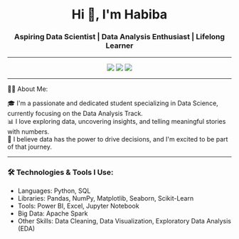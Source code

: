 
<h1 align="center">Hi 👋, I'm Habiba</h1>
<h3 align="center">Aspiring Data Scientist | Data Analysis Enthusiast | Lifelong Learner</h3>

---

<p align="center">
  <a href="habibaamramr71@gmail.com"><img src="https://img.shields.io/badge/Gmail-D14836?style=for-the-badge&logo=gmail&logoColor=white" /></a>
  <a href="https://www.linkedin.com/in/habiba-amr-490b78304?utm_source=share&utm_campaign=share_via&utm_content=profile&utm_medium=android_app"><img src="https://www.google.com/imgres?q=image%20for%20linkedin%20logo&imgurl=https%3A%2F%2Fupload.wikimedia.org%2Fwikipedia%2Fcommons%2Fthumb%2Fc%2Fca%2FLinkedIn_logo_initials.png%2F960px-LinkedIn_logo_initials.png&imgrefurl=https%3A%2F%2Fcommons.wikimedia.org%2Fwiki%2FFile%3ALinkedIn_logo_initials.png&docid=YvoKnije3nifwM&tbnid=MVHenmizP6-50M&vet=12ahUKEwjEy_Kd68SOAxUjSfEDHRfSLCQQM3oECAsQAA..i&w=960&h=960&hcb=2&ved=2ahUKEwjEy_Kd68SOAxUjSfEDHRfSLCQQM3oECAsQAA" /></a>
  <a href="https://github.com/Habibaamr258/hH.git"><img src="https://www.google.com/imgres?q=image%20for%20email%20logo&imgurl=https%3A%2F%2Fi.pinimg.com%2F236x%2F26%2Fc7%2F08%2F26c7089c48f9bb763e9cca3db502bd57.jpg&imgrefurl=https%3A%2F%2Fwww.pinterest.com%2Fideas%2Femail-logo-icon%2F939561209608%2F&docid=aQlle62Qjq8uTM&tbnid=qpbyO25k8NLHGM&vet=12ahUKEwjx2brJ68SOAxVKB9sEHS6dDg0QM3oECCEQAA..i&w=236&h=236&hcb=2&ved=2ahUKEwjx2brJ68SOAxVKB9sEHS6dDg0QM3oECCEQAA" /></a>
</p>

---

👩‍🎓 About Me:

🎓 I'm a passionate and dedicated student specializing in Data Science, currently focusing on the Data Analysis Track.  
📊 I love exploring data, uncovering insights, and telling meaningful stories with numbers.  
🚀 I believe data has the power to drive decisions, and I'm excited to be part of that journey.  

---

### 🛠️ Technologies & Tools I Use:
- Languages: Python, SQL  
- Libraries: Pandas, NumPy, Matplotlib, Seaborn, Scikit-Learn  
- Tools: Power BI, Excel, Jupyter Notebook  
- Big Data: Apache Spark  
- Other Skills: Data Cleaning, Data Visualization, Exploratory Data Analysis (EDA)
